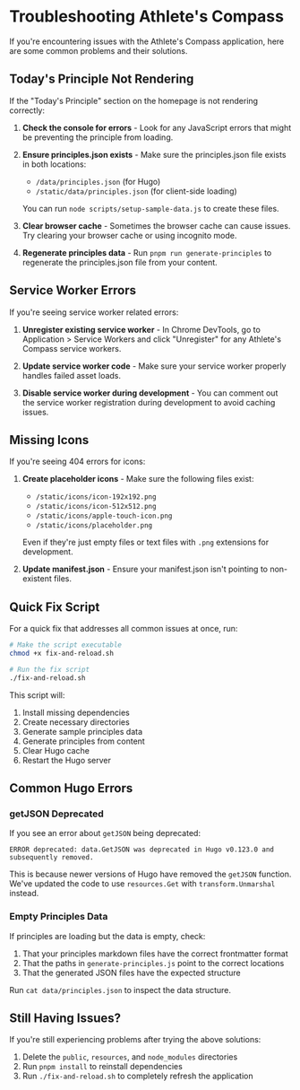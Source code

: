 # Troubleshooting Athlete's Compass

If you're encountering issues with the Athlete's Compass application, here are some common problems and their solutions.

## Today's Principle Not Rendering

If the "Today's Principle" section on the homepage is not rendering correctly:

1. **Check the console for errors** - Look for any JavaScript errors that might be preventing the principle from loading.

2. **Ensure principles.json exists** - Make sure the principles.json file exists in both locations:
   - `/data/principles.json` (for Hugo)
   - `/static/data/principles.json` (for client-side loading)

   You can run `node scripts/setup-sample-data.js` to create these files.

3. **Clear browser cache** - Sometimes the browser cache can cause issues. Try clearing your browser cache or using incognito mode.

4. **Regenerate principles data** - Run `pnpm run generate-principles` to regenerate the principles.json file from your content.

## Service Worker Errors

If you're seeing service worker related errors:

1. **Unregister existing service worker** - In Chrome DevTools, go to Application > Service Workers and click "Unregister" for any Athlete's Compass service workers.

2. **Update service worker code** - Make sure your service worker properly handles failed asset loads.

3. **Disable service worker during development** - You can comment out the service worker registration during development to avoid caching issues.

## Missing Icons

If you're seeing 404 errors for icons:

1. **Create placeholder icons** - Make sure the following files exist:
   - `/static/icons/icon-192x192.png`
   - `/static/icons/icon-512x512.png`
   - `/static/icons/apple-touch-icon.png`
   - `/static/icons/placeholder.png`

   Even if they're just empty files or text files with `.png` extensions for development.

2. **Update manifest.json** - Ensure your manifest.json isn't pointing to non-existent files.

## Quick Fix Script

For a quick fix that addresses all common issues at once, run:

```bash
# Make the script executable
chmod +x fix-and-reload.sh

# Run the fix script
./fix-and-reload.sh
```

This script will:
1. Install missing dependencies
2. Create necessary directories
3. Generate sample principles data
4. Generate principles from content
5. Clear Hugo cache
6. Restart the Hugo server

## Common Hugo Errors

### getJSON Deprecated

If you see an error about `getJSON` being deprecated:

```
ERROR deprecated: data.GetJSON was deprecated in Hugo v0.123.0 and subsequently removed.
```

This is because newer versions of Hugo have removed the `getJSON` function. We've updated the code to use `resources.Get` with `transform.Unmarshal` instead.

### Empty Principles Data

If principles are loading but the data is empty, check:

1. That your principles markdown files have the correct frontmatter format
2. That the paths in `generate-principles.js` point to the correct locations
3. That the generated JSON files have the expected structure

Run `cat data/principles.json` to inspect the data structure.

## Still Having Issues?

If you're still experiencing problems after trying the above solutions:

1. Delete the `public`, `resources`, and `node_modules` directories
2. Run `pnpm install` to reinstall dependencies
3. Run `./fix-and-reload.sh` to completely refresh the application
